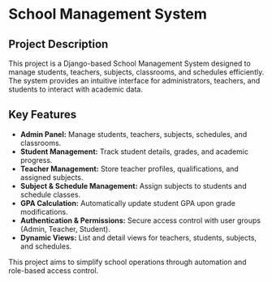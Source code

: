 # School Management System

## Project Description
This project is a Django-based School Management System designed to manage students, teachers, subjects, classrooms, and schedules efficiently. The system provides an intuitive interface for administrators, teachers, and students to interact with academic data.


## Key Features
- **Admin Panel:** Manage students, teachers, subjects, schedules, and classrooms.
- **Student Management:** Track student details, grades, and academic progress.
- **Teacher Management:** Store teacher profiles, qualifications, and assigned subjects.
- **Subject & Schedule Management:** Assign subjects to students and schedule classes.
- **GPA Calculation:** Automatically update student GPA upon grade modifications.
- **Authentication & Permissions:** Secure access control with user groups (Admin, Teacher, Student).
- **Dynamic Views:** List and detail views for teachers, students, subjects, and schedules.

This project aims to simplify school operations through automation and role-based access control.

